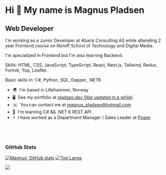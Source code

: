 Hi 👋 My name is Magnus Pladsen
===============================

Web Developer
-------------

I'm working as a Junior Developer at Abaris Consulting AS while attending 2 year Frontend course on Noroff School of Technology and Digital Media.

I'm specialized in Frontend but I'm also learning Backend.

Skills: HTML, CSS, JavaScript, TypeScript, React, Next.js, Tailwind, Redux, Formik, Yup, Leaflet.

Basic skills in: C#, Python, SQL, Dapper, .NET6

*   🌍  I'm based in Lillehammer, Norway
*   🖥️  See my portfolio at [pladsen.dev (Not updated in a while)](http://pladsen.dev)
*   ✉️  You can contact me at [magnus\_pladsen@hotmail.com](mailto:magnus_pladsen@hotmail.com)
*   🧠  I'm learning C# && .NET 6 REST API
*   ⚡  I have worked as a Department Manager / Sales Leader at <a href="https://www.power.no">Power</a>

</br>
</br>


### GitHub Stats

[![Magnus' GitHub stats](https://github-readme-stats.vercel.app/api?username=MagnusPladsen&theme=dark)](https://github.com/anuraghazra/github-readme-stats) [![Top Langs](https://github-readme-stats.vercel.app/api/top-langs/?username=MagnusPladsen&layout=compact&theme=dark)](https://github.com/MagnusPladsen/github-readme-stats)


![](https://komarev.com/ghpvc/?username=MagnusPladsen&color=blue)
